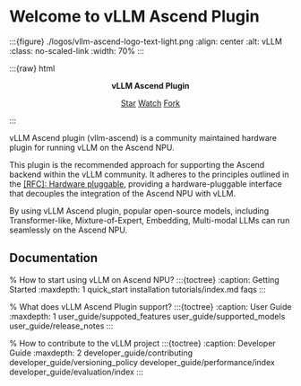 # Welcome to vLLM Ascend Plugin

:::{figure} ./logos/vllm-ascend-logo-text-light.png
:align: center
:alt: vLLM
:class: no-scaled-link
:width: 70%
:::

:::{raw} html
<p style="text-align:center">
<strong>vLLM Ascend Plugin
</strong>
</p>

<p style="text-align:center">
<script async defer src="https://buttons.github.io/buttons.js"></script>
<a class="github-button" href="https://github.com/vllm-project/vllm-ascend" data-show-count="true" data-size="large" aria-label="Star">Star</a>
<a class="github-button" href="https://github.com/vllm-project/vllm-ascend/subscription" data-icon="octicon-eye" data-size="large" aria-label="Watch">Watch</a>
<a class="github-button" href="https://github.com/vllm-project/vllm-ascend/fork" data-icon="octicon-repo-forked" data-size="large" aria-label="Fork">Fork</a>
</p>
:::

vLLM Ascend plugin (vllm-ascend) is a community maintained hardware plugin for running vLLM on the Ascend NPU.

This plugin is the recommended approach for supporting the Ascend backend within the vLLM community. It adheres to the principles outlined in the [[RFC]: Hardware pluggable](https://github.com/vllm-project/vllm/issues/11162), providing a hardware-pluggable interface that decouples the integration of the Ascend NPU with vLLM.

By using vLLM Ascend plugin, popular open-source models, including Transformer-like, Mixture-of-Expert, Embedding, Multi-modal LLMs can run seamlessly on the Ascend NPU.

## Documentation

% How to start using vLLM on Ascend NPU?
:::{toctree}
:caption: Getting Started
:maxdepth: 1
quick_start
installation
tutorials/index.md
faqs
:::

% What does vLLM Ascend Plugin support?
:::{toctree}
:caption: User Guide
:maxdepth: 1
user_guide/suppoted_features
user_guide/supported_models
user_guide/release_notes
:::

% How to contribute to the vLLM project
:::{toctree}
:caption: Developer Guide
:maxdepth: 2
developer_guide/contributing
developer_guide/versioning_policy
developer_guide/performance/index
developer_guide/evaluation/index
:::
